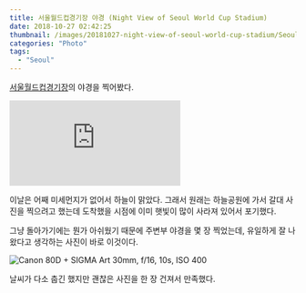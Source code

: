 ```yaml
---
title: 서울월드컵경기장 야경 (Night View of Seoul World Cup Stadium)
date: 2018-10-27 02:42:25
thumbnail: /images/20181027-night-view-of-seoul-world-cup-stadium/Seoul_World_Cup_Stadium_By_Han_KH.jpg
categories: "Photo"
tags:
  - "Seoul"
---
```


[서울월드컵경기장](http://www.sisul.or.kr/open_content/worldcup/)의 야경을 찍어봤다.

<!-- more -->

<iframe src="https://www.google.com/maps/embed?pb=!1m14!1m8!1m3!1d12649.759409554916!2d126.89727700000002!3d37.568259!3m2!1i1024!2i768!4f13.1!3m3!1m2!1s0x0%3A0x680de03f7adc4155!2z7ISc7Jq47JuU65Oc7Lu16rK96riw7J6l!5e0!3m2!1sko!2skr!4v1563376794622!5m2!1sko!2skr" frameborder="0" style="border:0" allowfullscreen></iframe>

이날은 어째 미세먼지가 없어서 하늘이 맑았다. 그래서 원래는 하늘공원에 가서 갈대 사진을 찍으려고 했는데 도착했을 시점에 이미 햇빛이 많이 사라져 있어서 포기했다.

그냥 돌아가기에는 뭔가 아쉬웠기 때문에 주변부 야경을 몇 장 찍었는데, 유일하게 잘 나왔다고 생각하는 사진이 바로 이것이다.

![Canon 80D + SIGMA Art 30mm, f/16, 10s, ISO 400](/images/20181027-night-view-of-seoul-world-cup-stadium/Seoul_World_Cup_Stadium_By_Han_KH.jpg)

날씨가 다소 춥긴 했지만 괜찮은 사진을 한 장 건져서 만족했다.
